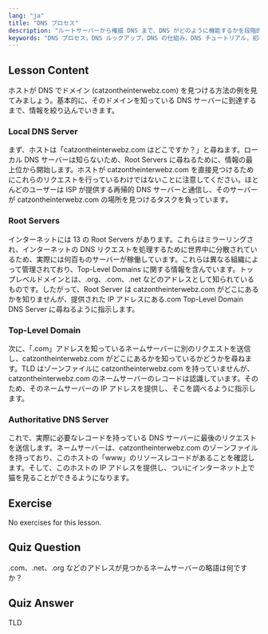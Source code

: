 ```yaml
---
lang: "ja"
title: "DNS プロセス"
description: "ルートサーバーから権威 DNS まで、DNS がどのように機能するかを段階的に学びます。初心者および中級者向けの DNS ルックアッププロセスを理解します。"
keywords: "DNS プロセス，DNS ルックアップ，DNS の仕組み，DNS チュートリアル，初心者向け DNS, Linux DNS, TLD, ルートサーバー"
---
```


## Lesson Content

ホストが DNS でドメイン (catzontheinterwebz.com) を見つける方法の例を見てみましょう。基本的に、そのドメインを知っている DNS サーバーに到達するまで、情報を絞り込んでいきます。

### Local DNS Server

まず、ホストは「catzontheinterwebz.com はどこですか？」と尋ねます。ローカル DNS サーバーは知らないため、Root Servers に尋ねるために、情報の最上位から開始します。ホストが catzontheinterwebz.com を直接見つけるためにこれらのリクエストを行っているわけではないことに注意してください。ほとんどのユーザーは ISP が提供する再帰的 DNS サーバーと通信し、そのサーバーが catzontheinterwebz.com の場所を見つけるタスクを負っています。

### Root Servers

インターネットには 13 の Root Servers があります。これらはミラーリングされ、インターネットの DNS リクエストを処理するために世界中に分散されているため、実際には何百ものサーバーが稼働しています。これらは異なる組織によって管理されており、Top-Level Domains に関する情報を含んでいます。トップレベルドメインとは、.org、.com、.net などのアドレスとして知られているものです。したがって、Root Server は catzontheinterwebz.com がどこにあるかを知りませんが、提供された IP アドレスにある.com Top-Level Domain DNS Server に尋ねるように指示します。

### Top-Level Domain

次に、「.com」アドレスを知っているネームサーバーに別のリクエストを送信し、catzontheinterwebz.com がどこにあるかを知っているかどうかを尋ねます。TLD はゾーンファイルに catzontheinterwebz.com を持っていませんが、catzontheinterwebz.com のネームサーバーのレコードは認識しています。そのため、そのネームサーバーの IP アドレスを提供し、そこを調べるように指示します。

### Authoritative DNS Server

これで、実際に必要なレコードを持っている DNS サーバーに最後のリクエストを送信します。ネームサーバーは、catzontheinterwebz.com のゾーンファイルを持っており、このホストの「www」のリソースレコードがあることを確認します。そして、このホストの IP アドレスを提供し、ついにインターネット上で猫を見ることができるようになります。

## Exercise

No exercises for this lesson.

## Quiz Question

.com、.net、.org などのアドレスが見つかるネームサーバーの略語は何ですか？

## Quiz Answer

TLD
